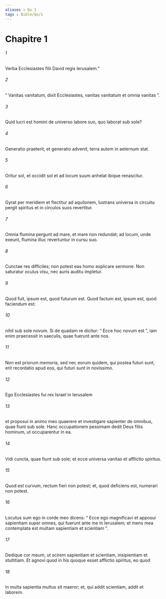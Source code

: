 ```yaml
---
aliases : Qo 1
tags : Bible/Qo/1
---
```


# Chapitre 1

###### 1
Verba Ecclesiastes filii David regis Ierusalem.”
###### 2
“ Vanitas vanitatum, dixit Ecclesiastes, vanitas vanitatum et omnia vanitas ”.
###### 3
Quid lucri est homini de universo labore suo, quo laborat sub sole?
###### 4
Generatio praeterit, et generatio advenit, terra autem in aeternum stat.
###### 5
Oritur sol, et occidit sol et ad locum suum anhelat ibique renascitur.
###### 6
Gyrat per meridiem et flectitur ad aquilonem, lustrans universa in circuitu pergit spiritus et in circulos suos revertitur.
###### 7
Omnia flumina pergunt ad mare, et mare non redundat; ad locum, unde exeunt, flumina illuc revertuntur in cursu suo.
###### 8
Cunctae res difficiles; non potest eas homo explicare sermone. Non saturatur oculus visu, nec auris auditu impletur.
###### 9
Quod fuit, ipsum est, quod futurum est. Quod factum est, ipsum est, quod faciendum est:
###### 10
nihil sub sole novum. Si de quadam re dicitur: “ Ecce hoc novum est ”, iam enim praecessit in saeculis, quae fuerunt ante nos.
###### 11
Non est priorum memoria, sed nec eorum quidem, qui postea futuri sunt, erit recordatio apud eos, qui futuri sunt in novissimo.
###### 12
Ego Ecclesiastes fui rex Israel in Ierusalem 
###### 13
et proposui in animo meo quaerere et investigare sapienter de omnibus, quae fiunt sub sole. Hanc occupationem pessimam dedit Deus filiis hominum, ut occuparentur in ea. 
###### 14
Vidi cuncta, quae fiunt sub sole; et ecce universa vanitas et afflictio spiritus.
###### 15
Quod est curvum, rectum fieri non potest; et, quod deficiens est, numerari non potest.
###### 16
Locutus sum ego in corde meo dicens: “ Ecce ego magnificavi et apposui sapientiam super omnes, qui fuerunt ante me in Ierusalem; et mens mea contemplata est multam sapientiam et scientiam ”. 
###### 17
Dedique cor meum, ut scirem sapientiam et scientiam, insipientiam et stultitiam. Et agnovi quod in his quoque esset afflictio spiritus, eo quod
###### 18
in multa sapientia multus sit maeror; et, qui addit scientiam, addit et laborem.
